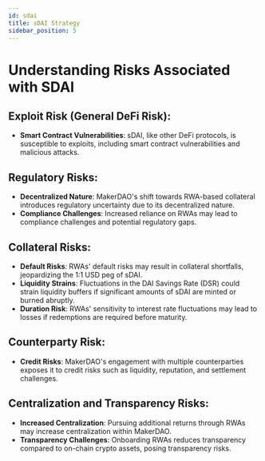 ```yaml
---
id: sdai
title: sDAI Strategy
sidebar_position: 5
---
```

# Understanding Risks Associated with SDAI

## Exploit Risk (General DeFi Risk):[](https://docs-test.nimbora.io/docs/concepts/risks/strategies/sdai#exploit-risk-general-defi-risk)

- **Smart Contract Vulnerabilities**: sDAI, like other DeFi protocols, is susceptible to exploits, including smart contract vulnerabilities and malicious attacks.

## Regulatory Risks:[](https://docs-test.nimbora.io/docs/concepts/risks/strategies/sdai#regulatory-risks)

- **Decentralized Nature**: MakerDAO's shift towards RWA-based collateral introduces regulatory uncertainty due to its decentralized nature.
- **Compliance Challenges**: Increased reliance on RWAs may lead to compliance challenges and potential regulatory gaps.

## Collateral Risks:[](https://docs-test.nimbora.io/docs/concepts/risks/strategies/sdai#collateral-risks)

- **Default Risks**: RWAs' default risks may result in collateral shortfalls, jeopardizing the 1:1 USD peg of sDAI.
- **Liquidity Strains**: Fluctuations in the DAI Savings Rate (DSR) could strain liquidity buffers if significant amounts of sDAI are minted or burned abruptly.
- **Duration Risk**: RWAs' sensitivity to interest rate fluctuations may lead to losses if redemptions are required before maturity.

## Counterparty Risk:[](https://docs-test.nimbora.io/docs/concepts/risks/strategies/sdai#counterparty-risk)

- **Credit Risks**: MakerDAO's engagement with multiple counterparties exposes it to credit risks such as liquidity, reputation, and settlement challenges.

## Centralization and Transparency Risks:[](https://docs-test.nimbora.io/docs/concepts/risks/strategies/sdai#centralization-and-transparency-risks)

- **Increased Centralization**: Pursuing additional returns through RWAs may increase centralization within MakerDAO.
- **Transparency Challenges**: Onboarding RWAs reduces transparency compared to on-chain crypto assets, posing transparency risks.